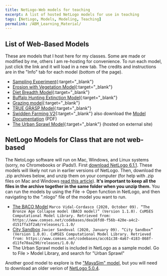 ```yaml
---
title: NetLogo-Web models for teaching
excerpt: A list of hosted NetLogo models for use in teaching
tags: [NetLogo, Models, Modeling, Teaching]
permalink: /ABM_Learning_Material/
---
```


## List of Web-Based Models

These are models that I host here for my classes. Some are made or modified by me, others I am re-hosting for convenience. To run each model, just click the link and it will load in a new tab. The credits and instructions are in the "Info" tab for each model (bottom of the page).

- [Sampling Experiment](/models/Sampling_Experiment.html){:target="_blank"}
- [Erosion with Vegetation Model](/models/Erosion_veg.html){:target="_blank"}
- [Diet Breadth Model](/models/diet_breadth.html){:target="_blank"}
- [Buffalo Hunting Extinction Model](/models/diet_breadth_buffalo_with_grass.html){:target="_blank"}
- [Grazing model](/models/Grazing.html){:target="_blank"}
- [TRUE GRASP Model](/models/TRUE_GRASP.html){:target="_blank"}
- [Swidden Farming V2](/models/swidden_farming_v2.html){:target="_blank"}  also download the [Model Documentation](swidden_farming_v2_ODD.pdf) (PDF)
- [The Urban Sprawl Model](https://www.netlogoweb.org/launch#https://www.netlogoweb.org/assets/modelslib/Curricular%20Models/Urban%20Suite/Urban%20Suite%20-%20Sprawl%20Effect.nlogo){:target="_blank"}  (hosted on external site)

## NetLogo Models for Class that are not web-based

The NetoLogo software will run on Mac, Windows, and Linux systems (sorry, no Chromebooks or iPads!). First [download NetLogo 6.1.1](http://ccl.northwestern.edu/netlogo/download.shtml). These models will likely not run in earlier versions of NetLogo. Then, download the .zip archives below, and unzip them on your computer (for help with .zip files on Mac and Windows [read this article](https://www.sweetwater.com/sweetcare/articles/how-to-zip-and-unzip-files/)). **It's important to keep all the files in the archive together in the same folder when you unzip them.** You can run the models by using the File -> Open function in NetLogo, and then navigating to the ".nlogo" file of the model you want to run.

- [The BACO Model](/models/BACO.zip)
`Marco Vidal-Cordasco (2020, October 09). “The Bronze Age Collapse model (BACO model)” (Version 1.1.0). CoMSES Computational Model Library. Retrieved from: https://www.comses.net/codebases/dea16fd0-f56b-420e-a4c2-d151ffa3f2a8/releases/1.1.0/`
- [City Sandbox](/models/City_Sandbox.zip)
`Javier Sandoval (2020, January 09). “City Sandbox” (Version 1.0.0). CoMSES Computational Model Library. Retrieved from: https://www.comses.net/codebases/acc61c38-4a67-4183-868f-d11fe70aa290/releases/1.0.0/`
- The Urban Sprawl model is included in NetLogo as a sample model. Go to File > Model Library, and search for "Urban Sprawl"

Another good model to explore is the ["MayaSim" model](/models/MayaSim.zip), but you will need to download an older verion of [NetLogo 5.0.4](https://ccl.northwestern.edu/netlogo/5.0.4/).


